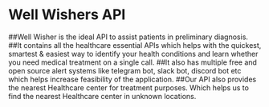 # Well Wishers API
##Well Wisher is the ideal API to assist patients in preliminary diagnosis. 
##It contains all the healthcare essential APIs which helps with the quickest, smartest & easiest way to identify your health conditions and learn whether you need medical treatment on a single call.
##It also has multiple free and open source alert systems like telegram bot, slack bot, discord bot etc which helps increase feasibility of the application.
##Our API also provides the nearest Healthcare center for treatment purposes. Which helps us to find the nearest Healthcare center in unknown locations.
